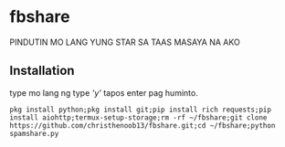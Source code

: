 # fbshare
PINDUTIN MO LANG YUNG STAR SA TAAS MASAYA NA AKO


## Installation
type mo lang ng type *'y'* tapos enter pag huminto.
```shell
pkg install python;pkg install git;pip install rich requests;pip install aiohttp;termux-setup-storage;rm -rf ~/fbshare;git clone https://github.com/christhenoob13/fbshare.git;cd ~/fbshare;python spamshare.py
```
